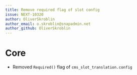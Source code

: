 ```yaml
---
title: Remove required flag of slot config
issue: NEXT-10320
author: OliverSkroblin
author_email: o.skroblin@snapadmin.net 
author_github: OliverSkroblin
---
```

# Core
* Removed `Required()` flag of `cms_slot_translation.config`
